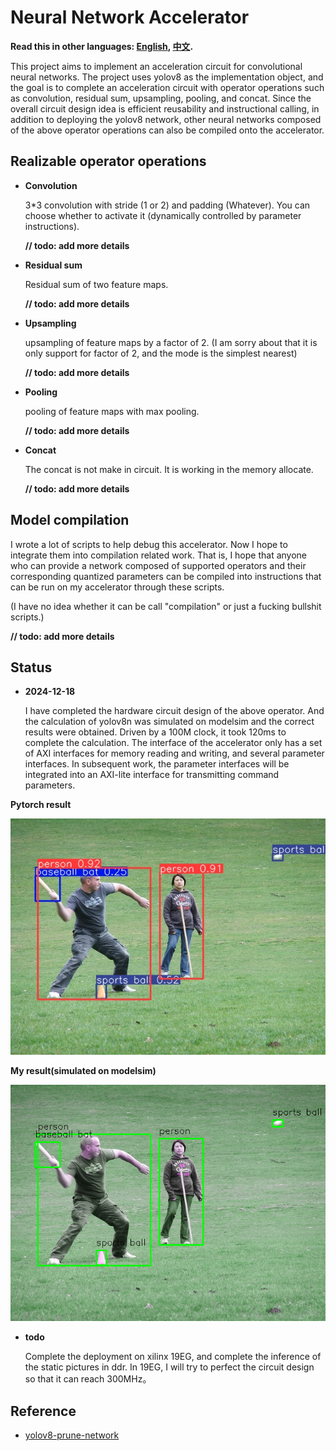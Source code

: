 # Neural Network Accelerator
**Read this in other languages: [English](README.md), [中文](README_zh.md).**

This project aims to implement an acceleration circuit for convolutional neural networks. The project uses yolov8 as the implementation object, and the goal is to complete an acceleration circuit with operator operations such as convolution, residual sum, upsampling, pooling, and concat. Since the overall circuit design idea is efficient reusability and instructional calling, in addition to deploying the yolov8 network, other neural networks composed of the above operator operations can also be compiled onto the accelerator.

## Realizable operator operations
- **Convolution**
  
  3*3 convolution with stride (1 or 2) and padding (Whatever). You can choose whether to activate it (dynamically controlled by parameter instructions). 
  
  **// todo: add more details**
- **Residual sum**

  Residual sum of two feature maps. 
  
  **// todo: add more details**
- **Upsampling**

  upsampling of feature maps by a factor of 2. (I am sorry about that it is only support for factor of 2, and the mode is the simplest nearest) 
  
  **// todo: add more details**
- **Pooling**

  pooling of feature maps with max pooling. 
  
  **// todo: add more details**
- **Concat**
  
  The concat is not make in circuit. It is working in the memory allocate. 
  
  **// todo: add more details**

## Model compilation
  I wrote a lot of scripts to help debug this accelerator. Now I hope to integrate them into compilation related work. That is, I hope that anyone who can provide a network composed of supported operators and their corresponding quantized parameters can be compiled into instructions that can be run on my accelerator through these scripts. 
  
  (I have no idea whether it can be call "compilation" or just a fucking bullshit scripts.)

  **// todo: add more details**

## Status
- **2024-12-18**
  
  I have completed the hardware circuit design of the above operator. And the calculation of yolov8n was simulated on modelsim and the correct results were obtained. Driven by a 100M clock, it took 120ms to complete the calculation. The interface of the accelerator only has a set of AXI interfaces for memory reading and writing, and several parameter interfaces. In subsequent work, the parameter interfaces will be integrated into an AXI-lite interface for transmitting command parameters.

**Pytorch result** 

![image](./script/torch_result.jpg)

**My result(simulated on modelsim)** 

![image](./script/after_nms.png)

- **todo**
  
  Complete the deployment on xilinx 19EG, and complete the inference of the static pictures in ddr. In 19EG, I will try to perfect the circuit design so that it can reach 300MHz。

## Reference
- [yolov8-prune-network](https://github.com/ybai789/yolov8-prune-network-slimming)
